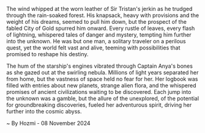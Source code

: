 
The wind whipped at the worn leather of Sir Tristan's jerkin as he trudged through the rain-soaked forest. His knapsack, heavy with provisions and the weight of his dreams, seemed to pull him down, but the prospect of the fabled City of Gold spurred him onward.  Every rustle of leaves, every flash of lightning, whispered tales of danger and mystery, tempting him further into the unknown.  He was but one man, a solitary traveler on a perilous quest, yet the world felt vast and alive, teeming with possibilities that promised to reshape his destiny.

The hum of the starship's engines vibrated through Captain Anya's bones as she gazed out at the swirling nebula.  Millions of light years separated her from home, but the vastness of space held no fear for her.  Her logbook was filled with entries about new planets, strange alien flora, and the whispered promises of ancient civilizations waiting to be discovered.  Each jump into the unknown was a gamble, but the allure of the unexplored, of the potential for groundbreaking discoveries, fueled her adventurous spirit, driving her further into the cosmic abyss. 

~ By Hozmi - 08 November 2024
